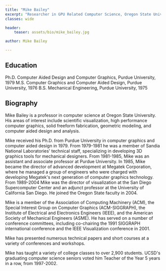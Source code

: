 ```yaml
---
title: "Mike Bailey"
excerpt: "Researcher in GPU Related Computer Science, Oregon State University"
classes: wide

header:
    teaser: assets/bio/mike_bailey.jpg

author: Mike Bailey

---
```

## Education

Ph.D. Computer Aided Design and Computer Graphics, Purdue University, 1979
M.S. Computer Graphics and Computer Aided Design, Purdue University, 1976
B.S. Mechanical Engineering, Purdue University, 1975

## Biography

Mike Bailey is a professor in computer science at Oregon State University. His areas of interest include scientific visualization, high performance computer graphics, solid freeform fabrication, geometric modeling, and computer aided design and analysis.

Mike received his Ph.D. from Purdue University in computer graphics and computer aided design in 1979. From 1979-1981 he was a member of Sandia National Laboratories' technical staff, specializing in developing 3D graphics tools for mechanical designers. From 1981-1985, Mike was an assistant and associate professor at Purdue University. In 1985, Mike became the director of advanced development at Megatek Corporation, where he managed a group of engineers who were charged with developing Megatek's next generation of computer graphics technology. From 1989-2004 Mike was the director of visualization at the San Diego Supercomputer Center and an adjunct professor at the University of California San Diego. He joined the Oregon State faculty in 2004.

Mike is a member of the Association of Computing Machinery (ACM), the Special Interest Group on Computer Graphics (ACM-SIGGRAPH), the Institute of Electrical and Electronics Engineers (IEEE), and the American Society of Mechanical Engineers (ASME). He has served on a number of conference committees, including co-chairing the 1991 SIGGRAPH international conference and the IEEE Visualization conference in 2001.

Mike has presented numerous technical papers and short courses at a variety of conferences and workshops.

Mike has taught a variety of college classes to over 2,900 students. UCSD's graduating computer science seniors voted him Teacher of the Year 5 years in a row, from 1997-2002.

